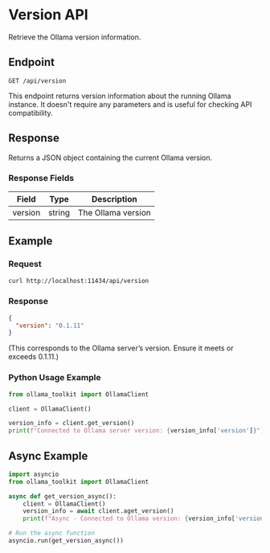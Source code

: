 # Version API

Retrieve the Ollama version information.

## Endpoint

```
GET /api/version
```

This endpoint returns version information about the running Ollama instance. It doesn't require any parameters and is useful for checking API compatibility.

## Response

Returns a JSON object containing the current Ollama version.

### Response Fields

| Field    | Type   | Description          |
|----------|--------|----------------------|
| version  | string | The Ollama version   |

## Example

### Request

```bash
curl http://localhost:11434/api/version
```

### Response

```json
{
  "version": "0.1.11"
}
```

(This corresponds to the Ollama server’s version. Ensure it meets or exceeds 0.1.11.)

### Python Usage Example

```python
from ollama_toolkit import OllamaClient

client = OllamaClient()

version_info = client.get_version()
print(f"Connected to Ollama server version: {version_info['version']}")
```

## Async Example

```python
import asyncio
from ollama_toolkit import OllamaClient

async def get_version_async():
    client = OllamaClient()
    version_info = await client.aget_version()
    print(f"Async - Connected to Ollama version: {version_info['version']}")

# Run the async function
asyncio.run(get_version_async())
```

